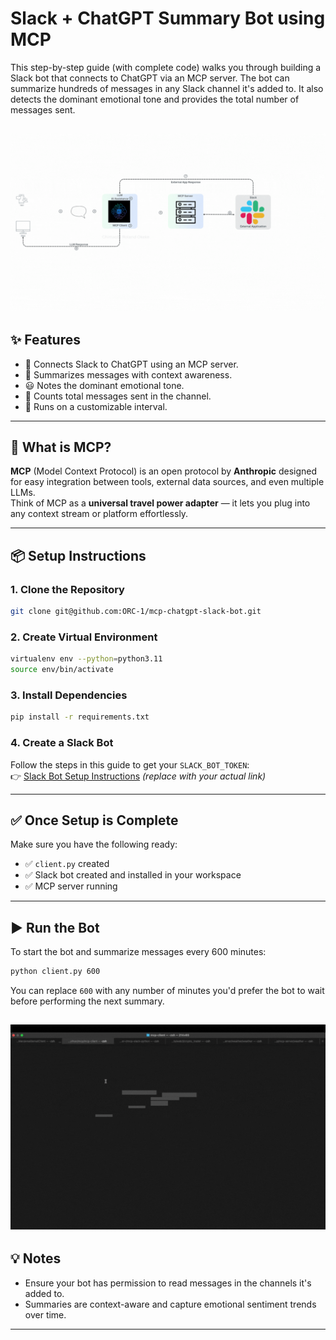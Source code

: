 # Slack + ChatGPT Summary Bot using MCP

This step-by-step guide (with complete code) walks you through building a Slack bot that connects to ChatGPT via an MCP server. The bot can summarize hundreds of messages in any Slack channel it's added to. It also detects the dominant emotional tone and provides the total number of messages sent.

![MCP Flow Diagram](MCP_Flow_diagram_Chimaobi.gif)
---

## ✨ Features

- 🔗 Connects Slack to ChatGPT using an MCP server.
- 🧠 Summarizes messages with context awareness.
- 😃 Notes the dominant emotional tone.
- 🧮 Counts total messages sent in the channel.
- 🔁 Runs on a customizable interval.

---

## 🧰 What is MCP?

**MCP** (Model Context Protocol) is an open protocol by **Anthropic** designed for easy integration between tools, external data sources, and even multiple LLMs.  
Think of MCP as a **universal travel power adapter** — it lets you plug into any context stream or platform effortlessly.

---

## 📦 Setup Instructions

### 1. Clone the Repository

```bash
git clone git@github.com:ORC-1/mcp-chatgpt-slack-bot.git
```

### 2. Create Virtual Environment

```bash
virtualenv env --python=python3.11
source env/bin/activate
```

### 3. Install Dependencies

```bash
pip install -r requirements.txt
```

### 4. Create a Slack Bot

Follow the steps in this guide to get your `SLACK_BOT_TOKEN`:  
👉 [Slack Bot Setup Instructions](#) *(replace with your actual link)*

---

## ✅ Once Setup is Complete

Make sure you have the following ready:

- ✅ `client.py` created
- ✅ Slack bot created and installed in your workspace
- ✅ MCP server running

---

## ▶️ Run the Bot

To start the bot and summarize messages every 600 minutes:

```bash
python client.py 600
```

You can replace `600` with any number of minutes you'd prefer the bot to wait before performing the next summary.

![Demo](slack_summarizer_bot.gif)
---

## 💡 Notes

- Ensure your bot has permission to read messages in the channels it's added to.
- Summaries are context-aware and capture emotional sentiment trends over time.

---
